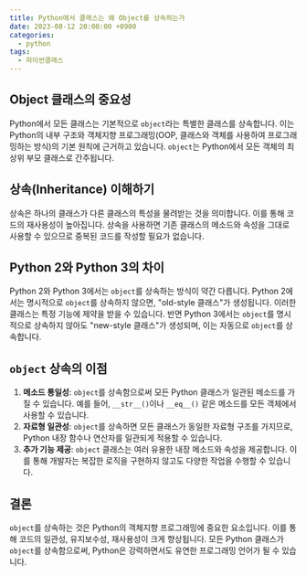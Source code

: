 ```yaml
---
title: Python에서 클래스는 왜 Object를 상속하는가
date: 2023-08-12 20:00:00 +0900
categories:
  - python
tags:
  - 파이썬클래스
---
```


## Object 클래스의 중요성

Python에서 모든 클래스는 기본적으로 `object`라는 특별한 클래스를 상속합니다. 이는 Python의 내부 구조와 객체지향 프로그래밍(OOP, 클래스와 객체를 사용하여 프로그래밍하는 방식)의 기본 원칙에 근거하고 있습니다. `object`는 Python에서 모든 객체의 최상위 부모 클래스로 간주됩니다.

## 상속(Inheritance) 이해하기

상속은 하나의 클래스가 다른 클래스의 특성을 물려받는 것을 의미합니다. 이를 통해 코드의 재사용성이 높아집니다. 상속을 사용하면 기존 클래스의 메소드와 속성을 그대로 사용할 수 있으므로 중복된 코드를 작성할 필요가 없습니다.

## Python 2와 Python 3의 차이

Python 2와 Python 3에서는 `object`를 상속하는 방식이 약간 다릅니다. Python 2에서는 명시적으로 `object`를 상속하지 않으면, "old-style 클래스"가 생성됩니다. 이러한 클래스는 특정 기능에 제약을 받을 수 있습니다. 반면 Python 3에서는 `object`를 명시적으로 상속하지 않아도 "new-style 클래스"가 생성되며, 이는 자동으로 `object`를 상속합니다.

## `object` 상속의 이점

1. **메소드 통일성**: `object`를 상속함으로써 모든 Python 클래스가 일관된 메소드를 가질 수 있습니다. 예를 들어, `__str__()`이나 `__eq__()` 같은 메소드를 모든 객체에서 사용할 수 있습니다.
2. **자료형 일관성**: `object`를 상속하면 모든 클래스가 동일한 자료형 구조를 가지므로, Python 내장 함수나 연산자를 일관되게 적용할 수 있습니다.
3. **추가 기능 제공**: `object` 클래스는 여러 유용한 내장 메소드와 속성을 제공합니다. 이를 통해 개발자는 복잡한 로직을 구현하지 않고도 다양한 작업을 수행할 수 있습니다.

## 결론

`object`를 상속하는 것은 Python의 객체지향 프로그래밍에 중요한 요소입니다. 이를 통해 코드의 일관성, 유지보수성, 재사용성이 크게 향상됩니다. 모든 Python 클래스가 `object`를 상속함으로써, Python은 강력하면서도 유연한 프로그래밍 언어가 될 수 있습니다.